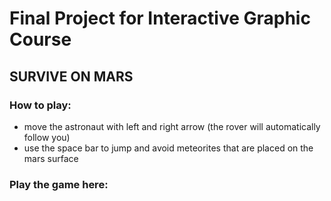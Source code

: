 # Final Project for Interactive Graphic Course

## SURVIVE ON MARS

### How to play:
- move the astronaut with left and right arrow (the rover will automatically follow you)
- use the space bar to jump and avoid meteorites that are placed on the mars surface

### Play the game here: